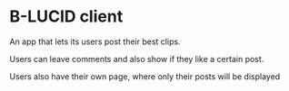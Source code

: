 # B-LUCID client

An app that lets its users post their best clips.

Users can leave comments and also show if they like a certain post.

Users also have their own page, where only their posts will be displayed
